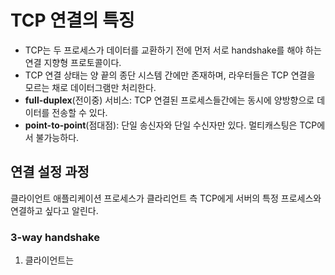# TCP 연결의 특징
- TCP는 두 프로세스가 데이터를 교환하기 전에 먼저 서로 handshake를 해야 하는 연결 지향형 프로토콜이다.
- TCP 연결 상태는 양 끝의 종단 시스템 간에만 존재하며, 라우터들은 TCP 연결을 모르는 채로 데이터그램만 처리한다.
- **full-duplex**(전이중) 서비스: TCP 연결된 프로세스들간에는 동시에 양방향으로 데이터를 전송할 수 있다.
- **point-to-point**(점대점): 단일 송신자와 단일 수신자만 있다. 멀티캐스팅은 TCP에서 불가능하다.
## 연결 설정 과정
클라이언트 애플리케이션 프로세스가 클라리언트 측 TCP에게 서버의 특정 프로세스와 연결하고 싶다고 알린다.
### 3-way handshake
1. 클라이언트는 